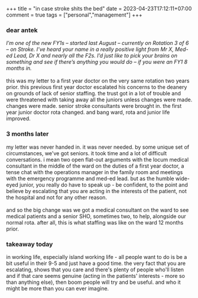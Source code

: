+++
title = "in case stroke shits the bed"
date = 2023-04-23T17:12:11+07:00
comment = true
tags = ["personal","management"]
+++

### dear antek
*I’m one of the new FY1s – started last August – currently on Rotation 3 of 6 – on Stroke. I’ve heard your name in a really positive light from Mr X, Med-ed Lead, Dr X and nearly all the F2s. I’d just like to pick your brains on something and see if there’s anything you would do – if you were an FY1 8 months in.*
\
\
this was my letter to a first year doctor on the very same rotation two years prior. this previous first year doctor escalated his concerns to the deanery on grounds of lack of senior staffing. the trust got in a lot of trouble and were threatened with taking away all the juniors unless changes were made. changes were made. senior stroke consultants were brought in. the first year junior doctor rota changed. and bang ward, rota and junior life improved.

### 3 months later
my letter was never handed in. it was never needed. by some unique set of circumstances, we've got seniors. it took time and a lot of difficult conversations. i mean two open flat-out arguments with the locum medical consultant in the middle of the ward on the duties of a first year doctor, a tense chat with the operations manager in the family room and meetings with the emergency programme and med-ed lead. but as the humble wide-eyed junior, you really do have to speak up - be confident, to the point and believe by escalating that you are acting in the interests of the patient, not the hospital and not for any other reason.
\
\
and so the big change was we got a medical consultant on the ward to see medical patients and a senior SHO, sometimes two, to help, alongside our normal rota. after all, this is what staffing was like on the ward 12 months prior.

### takeaway today
in working life, especially island working life - all people want to do is be a bit useful in their 9-5 and just have a good time. the very fact that you are escalating, shows that you care and there's plenty of people who'll listen and if that care seems genuine (acting in the patients' interests - more so than anything else), then boom people will try and be useful. and who it might be more than you can ever imagine.